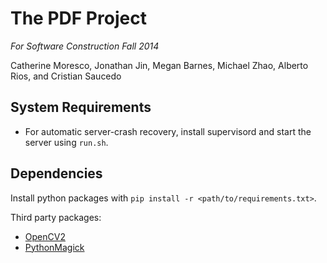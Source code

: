 # The PDF Project

*For Software Construction Fall 2014*

Catherine Moresco, Jonathan Jin, Megan Barnes, Michael Zhao, Alberto Rios, and Cristian Saucedo

## System Requirements

- For automatic server-crash recovery, install supervisord and start the server using `run.sh`.

## Dependencies
Install python packages with `pip install -r <path/to/requirements.txt>`.

Third party packages:

- [OpenCV2](http://opencv.org/)
- [PythonMagick](http://www.imagemagick.org/download/python/)
